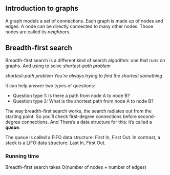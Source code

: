 ## Introduction to graphs
A graph models a set of connections. Each graph is made up of nodes and edges.
A node can be directly connected to many other nodes. Those nodes are called its *neighbors*. 


## Breadth-first search
Breadth-first search is a different kind of search algorithm: one that runs on graphs. And using to solve *shortest-path problem*

*shortest-path problem You’re always trying to find the shortest something*

It can help answer two types of questions: 

- Question type 1: Is there a path from node A to node B?
- Question type 2: What is the shortest path from node A to node B?

The way breadth-first search works, the search radiates out from the starting point. So you’ll check first-degree connections before second-degree connections. And There’s a data structure for this: it’s called a ***queue***.

The queue is called a FIFO data structure: First In, First Out. In contrast, a stack is a LIFO data structure: Last In, First Out.

### Running time
Breadth-first search takes O(number of nodes + number of edges)

